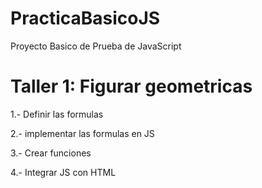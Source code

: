 # PracticaBasicoJS
Proyecto Basico de Prueba de JavaScript


# Taller 1: Figurar geometricas

1.- Definir las formulas

2.- implementar las formulas en JS

3.- Crear funciones

4.- Integrar JS con HTML